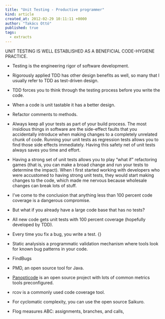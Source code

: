 ```yaml
---
title: "Unit Testing - Productive programmer"
kind: article
created_at: 2012-02-29 10:11:11 +0000
author: "Takács Ottó"
published: true
tags: 
  - extracts
---
```

UNIT TESTING IS WELL ESTABLISHED AS A BENEFICIAL CODE-HYGIENE PRACTICE.

- Testing is the engineering rigor of software development.
- Rigorously applied TDD has other design benefits as well, so many that I usually refer to TDD as test-driven design.
- TDD forces you to think through the testing process before you write the code.
- When a code is unit tastable it has a better design.
- Refactor comments to methods.
- Always keep all your tests as part of your build process. The most insidious things in software are the side-effect faults that you accidentally introduce when making changes to a completely unrelated chunk of code. Running your unit tests as regression tests allows you to find those side effects immediately. Having this safety net of unit tests always saves you time and effort.
- Having a strong set of unit tests allows you to play “what if” refactoring games (that is, you can make a broad change and run your tests to determine the impact). When I first started working with developers who were accustomed to having strong unit tests, they would start making changes to the code, which made me nervous because wholesale changes can break lots of stuff.
- I’ve come to the conclusion that anything less than 100 percent code coverage is a dangerous compromise.
- But what if you already have a large code base that has no tests?
- All new code gets unit tests with 100 percent coverage (hopefully developed by TDD).
- Every time you fix a bug, you write a test.
{}

- Static analysisis a programmatic validation mechanism where tools look for known bug patterns in your code.
- FindBugs
- PMD, an open source tool for Java.
- [Panopticode](http://sourceforge.net/projects/panopticode/) is an open source project with lots of common metrics tools preconfigured.
- rcov is a commonly used code coverage tool.
- For cyclomatic complexity, you can use the open source Saikuro.
- Flog measures ABC: assignments, branches, and calls,


<div class='old-comments'></div>